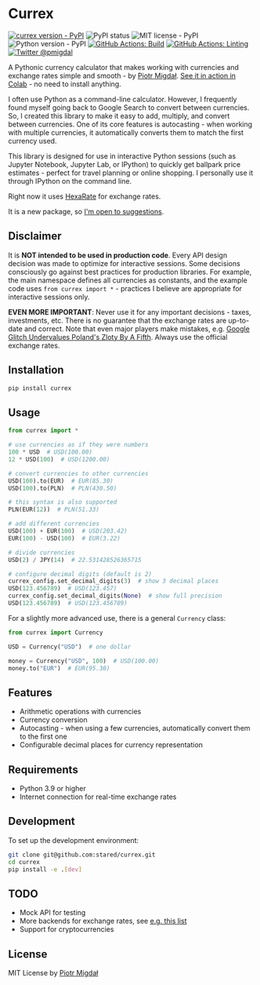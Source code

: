 # Currex

[![currex version - PyPI](https://img.shields.io/pypi/v/currex)](https://pypi.org/project/currex/)
![PyPI status](https://img.shields.io/pypi/status/currex.svg)
![MIT license - PyPI](https://img.shields.io/pypi/l/currex.svg)
![Python version - PyPI](https://img.shields.io/pypi/pyversions/currex.svg)
[![GitHub Actions: Build](https://img.shields.io/github/actions/workflow/status/stared/currex/test.yml?branch=main)](https://github.com/stared/currex/actions)
[![GitHub Actions: Linting](https://img.shields.io/github/actions/workflow/status/stared/currex/lint.yml?branch=main&label=linting)](https://github.com/stared/currex/actions)
[![Twitter @pmigdal](https://img.shields.io/twitter/follow/pmigdal)](https://twitter.com/pmigdal)

A Pythonic currency calculator that makes working with currencies and exchange rates simple and smooth - by [Piotr Migdał](https://p.migdal.pl/). [See it in action in Colab](https://colab.research.google.com/github/stared/currex/blob/main/currex.ipynb) - no need to install anything.

I often use Python as a command-line calculator. However, I frequently found myself going back to Google Search to convert between currencies. So, I created this library to make it easy to add, multiply, and convert between currencies. One of its core features is autocasting - when working with multiple currencies, it automatically converts them to match the first currency used.

This library is designed for use in interactive Python sessions (such as Jupyter Notebook, Jupyter Lab, or IPython) to quickly get ballpark price estimates - perfect for travel planning or online shopping. I personally use it through IPython on the command line.

Right now it uses [HexaRate](https://hexarate.paikama.co/) for exchange rates.

It is a new package, so [I'm open to suggestions](https://github.com/stared/currex/issues).

## Disclaimer

It is **NOT intended to be used in production code**. Every API design decision was made to optimize for interactive sessions. Some decisions consciously go against best practices for production libraries. For example, the main namespace defines all currencies as constants, and the example code uses `from currex import *` - practices I believe are appropriate for interactive sessions only.

**EVEN MORE IMPORTANT**: Never use it for any important decisions - taxes, investments, etc. There is no guarantee that the exchange rates are up-to-date and correct. Note that even major players make mistakes, e.g. [Google Glitch Undervalues Poland's Zloty By A Fifth](https://www.barrons.com/news/google-glitch-undervalues-poland-s-zloty-by-a-fifth-b4d695e7). Always use the official exchange rates.

## Installation

```bash
pip install currex
```

## Usage

```python
from currex import *

# use currencies as if they were numbers
100 * USD  # USD(100.00)
12 * USD(100)  # USD(1200.00)

# convert currencies to other currencies
USD(100).to(EUR)  # EUR(85.30)
USD(100).to(PLN)  # PLN(430.50)

# this syntax is also supported
PLN(EUR(12))  # PLN(51.33)

# add different currencies
USD(100) + EUR(100)  # USD(203.42)
EUR(100) - USD(100)  # EUR(3.22)

# divide currencies
USD(2) / JPY(14)  # 22.531428526365715

# configure decimal digits (default is 2)
currex_config.set_decimal_digits(3)  # show 3 decimal places
USD(123.456789)  # USD(123.457)
currex_config.set_decimal_digits(None)  # show full precision
USD(123.456789)  # USD(123.456789)
```

For a slightly more advanced use, there is a general `Currency` class:

```python
from currex import Currency

USD = Currency("USD")  # one dollar

money = Currency("USD", 100)  # USD(100.00)
money.to("EUR")  # EUR(95.30)
```

## Features

- Arithmetic operations with currencies
- Currency conversion
- Autocasting - when using a few currencies, automatically convert them to the first one
- Configurable decimal places for currency representation

## Requirements

- Python 3.9 or higher
- Internet connection for real-time exchange rates

## Development

To set up the development environment:

```bash
git clone git@github.com:stared/currex.git
cd currex
pip install -e .[dev]
```

## TODO

- Mock API for testing
- More backends for exchange rates, see [e.g. this list](https://publicapis.dev/category/currency-exchange)
- Support for cryptocurrencies

## License

MIT License by [Piotr Migdał](https://p.migdal.pl/)
